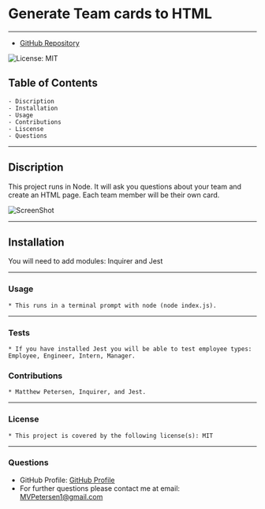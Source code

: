  # Generate Team cards to HTML
  ---
  * [GitHub Repository](https://github.com/MVPeter/Generate-Team-HTML-page)

  ![License: MIT](https://img.shields.io/badge/License-MIT-informational "License Badge")
      
  ## Table of Contents
    - Discription
    - Installation
    - Usage
    - Contributions
    - Liscense
    - Questions


  ---
  
  ## Discription

  This project runs in Node.  It will ask you questions about your team and create an HTML page.  Each team member will be their own card.
  
  ![ScreenShot](./images/screenshot.jpg)

  ---
  
  ## Installation

  You will need to add modules:  Inquirer and Jest

  ---
  
  ### Usage

    * This runs in a terminal prompt with node (node index.js).

  ---
  
  ### Tests

    * If you have installed Jest you will be able to test employee types:  Employee, Engineer, Intern, Manager.

  
  ### Contributions

    * Matthew Petersen, Inquirer, and Jest.

  ---
  
  ### License

    * This project is covered by the following license(s): MIT
    

  ---
  
  ### Questions
  - GitHub Profile: [GitHub Profile](https://github.com/MVPeter)
  - For further questions please contact me at email:  MVPetersen1@gmail.com

  
